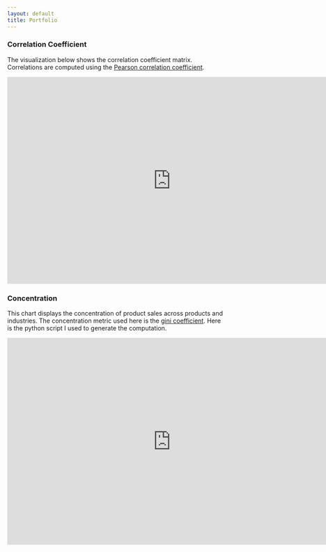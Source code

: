 ```yaml
---
layout: default
title: Portfolio
---
```


### Correlation Coefficient
The visualization below shows the correlation coefficient matrix. Correlations are computed using the [Pearson correlation coefficient](https://en.wikipedia.org/wiki/Pearson_product-moment_correlation_coefficient).
<iframe src="http://bl.ocks.org/josiahdavis/raw/7e488547a6381a365ac9/" marginwidth="0" marginheight="0" frameborder="0" height="475px" width="750px" scrolling="no"></iframe>

### Concentration
This chart displays the concentration of product sales across products and industries. The concentration metric used here is the [gini coefficient](https://en.wikipedia.org/wiki/Gini_coefficient). Here is the python script I used to generate the computation.
<iframe src="http://bl.ocks.org/josiahdavis/raw/a3534073492ca37b3682/" marginwidth="0" marginheight="0" frameborder="0" height="475px" width="750px" scrolling="no"></iframe>
